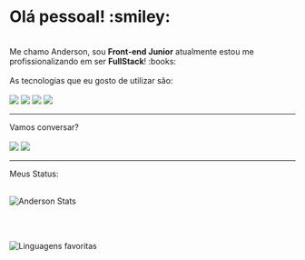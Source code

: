 <h1>Olá pessoal! :smiley:</h1>
<br>
Me chamo Anderson, sou <strong>Front-end Junior</strong> atualmente estou me profissionalizando em ser <strong>FullStack</strong>! :books:
<br>
<br>
As tecnologias que eu gosto de utilizar são:
<br>
<br>
  <img src="https://img.shields.io/badge/HTML-239120?style=for-the-badge&logo=html5&logoColor=white"> 
  <img src="https://img.shields.io/badge/CSS-239120?&style=for-the-badge&logo=css3&logoColor=white"> 
  <img src="https://img.shields.io/badge/JavaScript-F7DF1E?style=for-the-badge&logo=javascript&logoColor=black"> 
  <img src="https://img.shields.io/badge/React-20232A?style=for-the-badge&logo=react&logoColor=61DAFB"> 
<br>
<hr>
Vamos conversar?
<br>
<br>
<a href="https://www.linkedin.com/in/anderson-martinho/" target="_blank"><img src="https://img.shields.io/badge/LinkedIn-0077B5?style=for-the-badge&logo=linkedin&logoColor=white"></a>
<a href="https://www.instagram.com/anderson.haah" target="_blank"><img src="https://img.shields.io/badge/Instagram-E4405F?style=for-the-badge&logo=instagram&logoColor=white"></a>
<br>
<hr>
Meus Status:
<br>
<br>

![Anderson Stats](https://github-readme-stats.vercel.app/api?username=andersonhaah&show_icons=true&theme=transparent)  

<br>
<br>

![Linguagens favoritas](https://github-readme-stats.vercel.app/api/top-langs/?username=andersonhaah&show_icons=true&theme=transparent)





